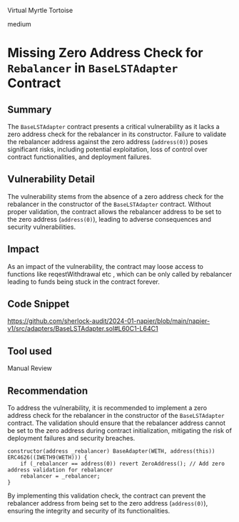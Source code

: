 Virtual Myrtle Tortoise

medium

# Missing Zero Address Check for `Rebalancer` in `BaseLSTAdapter` Contract

## Summary
The `BaseLSTAdapter` contract presents a critical vulnerability as it lacks a zero address check for the rebalancer in its constructor. Failure to validate the rebalancer address against the zero address (`address(0)`) poses significant risks, including potential exploitation, loss of control over contract functionalities, and deployment failures.
## Vulnerability Detail
The vulnerability stems from the absence of a zero address check for the rebalancer in the constructor of the `BaseLSTAdapter` contract. Without proper validation, the contract allows the rebalancer address to be set to the zero address (`address(0)`), leading to adverse consequences and security vulnerabilities.

## Impact
As an impact of the vulnerability,  the contract may loose access to functions like reqestWithdrawal etc , which can be only called by rebalancer leading to funds being stuck in the contract forever.
## Code Snippet
https://github.com/sherlock-audit/2024-01-napier/blob/main/napier-v1/src/adapters/BaseLSTAdapter.sol#L60C1-L64C1
## Tool used

Manual Review

## Recommendation

To address the vulnerability, it is recommended to implement a zero address check for the rebalancer in the constructor of the `BaseLSTAdapter` contract. The validation should ensure that the rebalancer address cannot be set to the zero address during contract initialization, mitigating the risk of deployment failures and security breaches.

```solidity
constructor(address _rebalancer) BaseAdapter(WETH, address(this)) ERC4626((IWETH9(WETH))) {
    if (_rebalancer == address(0)) revert ZeroAddress(); // Add zero address validation for rebalancer
    rebalancer = _rebalancer;
}
```

By implementing this validation check, the contract can prevent the rebalancer address from being set to the zero address (`address(0)`), ensuring the integrity and security of its functionalities.